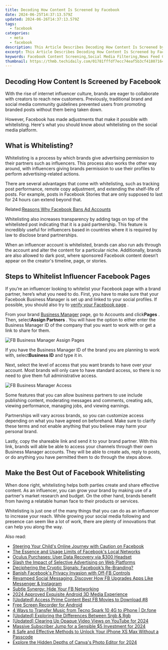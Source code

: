 ```yaml
---
title: Decoding How Content Is Screened by Facebook
date: 2024-06-25T14:37:13.579Z
updated: 2024-06-26T14:37:13.579Z
tags:
  - facebook
categories:
  - meta
  - facebook
description: This Article Describes Decoding How Content Is Screened by Facebook
excerpt: This Article Describes Decoding How Content Is Screened by Facebook
keywords: Facebook Content Screening,Social Media Filtering,News Feed Curation,Platform Content Analysis,Media Selection Process,Digital Info Sorting,Online Content Review
thumbnail: https://thmb.techidaily.com/01781fffdf7ecc74eaf5b3cf4180716493ded8344db51bb91021cea7376b2f5b.jpg
---
```


## Decoding How Content Is Screened by Facebook

 With the rise of internet influencer culture, brands are eager to collaborate with creators to reach new customers. Previously, traditional brand and social media community guidelines prevented users from promoting branded posts without them being taken down.

 However, Facebook has made adjustments that make it possible with whitelisting. Here's what you should know about whitelisting on the social media platform.

## What is Whitelisting?

 Whitelisting is a process by which brands give advertising permission to their partners such as influencers. This process also works the other way around, with influencers giving brands permission to use their profiles to perform advertising-related actions.

 There are several advantages that come with whitelisting, such as tracking post performance, remote copy adjustment, and extending the shelf-life of posts. For example, posts in Facebook Stories that are only supposed to last for 24 hours can extend beyond that.

 Related:[Reasons Why Facebook Bans Ad Accounts](https://www.makeuseof.com/reasons-facebook-bans-ad-accounts/)

 Whitelisting also increases transparency by adding tags on top of the whitelisted post indicating that it is a paid partnership. This feature is incredibly useful for influencers based in countries where it is required by law to disclose brand partnerships.

 When an influencer account is whitelisted, brands can also run ads through the account and alter the content for a particular niche. Additionally, brands are also allowed to dark post, where sponsored Facebook content doesn’t appear on the creator's timeline, page, or stories.

## Steps to Whitelist Influencer Facebook Pages

 If you’re an influencer looking to whitelist your Facebook page with a brand partner, here’s what you need to do. First, you have to make sure that your Facebook Business Manager is set up and linked to your social profiles. If possible, you should also try to [verify your Facebook page](https://www.makeuseof.com/verify-facebook-business-page/) .

 From your brand [Business Manager](https://business.facebook.com) page, go to Accounts and click**Pages** . Then, select**Assign Partners** . You will have the option to either enter the Business Manager ID of the company that you want to work with or get a link to share for them.

![FB Business Manager Assign Pages](https://static1.makeuseofimages.com/wordpress/wp-content/uploads/2021/07/FB-Business-Manager-Assign-Pages.png)

 If you have the Business Manager ID of the brand you are planning to work with, select**Business ID** and type it in.

 Next, select the level of access that you want brands to have over your account. Most brands will only care to have standard access, so there is no need to give them full administrative access.

![FB Business Manager Access](https://static1.makeuseofimages.com/wordpress/wp-content/uploads/2021/07/FB-Business-Manager-Access.jpg)

 Some features that you can allow business partners to use include publishing content, moderating messages and comments, creating ads, viewing performance, managing jobs, and viewing earnings.

 Partnerships will vary across brands, so you can customize access depending on what you have agreed on beforehand. Make sure to clarify these terms and not enable anything that you believe may harm your personal brand.

 Lastly, copy the shareable link and send it to your brand partner. With this link, brands will able be able to access your channels through their own Business Manager accounts. They will be able to create ads, reply to posts, or do anything you have permitted them to do through the steps above.

## Make the Best Out of Facebook Whitelisting

 When done right, whitelisting helps both parties create and share effective content. As an influencer, you can grow your brand by making use of a partner's market research and budget. On the other hand, brands benefit from having a relatable human face to their products or services.

 Whitelisting is just one of the many things that you can do as an influencer to increase your reach. While growing your social media following and presence can seem like a lot of work, there are plenty of innovations that can help you along the way.


<ins class="adsbygoogle"
     style="display:block"
     data-ad-format="autorelaxed"
     data-ad-client="ca-pub-7571918770474297"
     data-ad-slot="1223367746"></ins>



<ins class="adsbygoogle"
     style="display:block"
     data-ad-client="ca-pub-7571918770474297"
     data-ad-slot="8358498916"
     data-ad-format="auto"
     data-full-width-responsive="true"></ins>

<span class="atpl-alsoreadstyle">Also read:</span>
<div><ul>
<li><a href="https://facebook.techidaily.com/steering-your-childs-online-journey-with-caution-on-facebook/"><u>Steering Your Child's Online Journey with Caution on Facebook</u></a></li>
<li><a href="https://facebook.techidaily.com/the-essence-and-usage-limits-of-facebooks-local-networks/"><u>The Essence and Usage Limits of Facebook's Local Networks</u></a></li>
<li><a href="https://facebook.techidaily.com/oculus-purchases-user-data-recovery-via-300-headset/"><u>Oculus Purchases: User Data Recovery via $300 Headset</u></a></li>
<li><a href="https://facebook.techidaily.com/slash-the-impact-of-selective-advertising-on-web-platforms/"><u>Slash the Impact of Selective Advertising on Web Platforms</u></a></li>
<li><a href="https://facebook.techidaily.com/deciphering-the-cryptic-signals-facebooks-re-branding/"><u>Deciphering the Cryptic Signals: Facebook’s Re-Branding?</u></a></li>
<li><a href="https://facebook.techidaily.com/banish-facebooks-privacy-invasion-with-off-fb-controls/"><u>Banish Facebook's Privacy Invasion with Off-FB Controls</u></a></li>
<li><a href="https://facebook.techidaily.com/revamped-social-messaging-discover-how-fb-upgrades-apps-like-messenger-and-instagram/"><u>Revamped Social Messaging: Discover How FB Upgrades Apps Like Messenger & Instagram</u></a></li>
<li><a href="https://facebook.techidaily.com/subtle-synergy-hide-your-fb-networking/"><u>Subtle Synergy: Hide Your FB Networking</u></a></li>
<li><a href="https://some-techniques.techidaily.com/2024-approved-exquisite-android-3d-media-experience/"><u>2024 Approved  Exquisite Android 3D Media Experience</u></a></li>
<li><a href="https://facebook-video-content.techidaily.com/updated-access-prime-content-best-fb-movies-to-download-8/"><u>[Updated] Access Prime Content  Best FB Movies to Download #8</u></a></li>
<li><a href="https://screen-recording.techidaily.com/free-screen-recorder-for-android/"><u>Free Screen Recorder for Android</u></a></li>
<li><a href="https://blog-min.techidaily.com/4-ways-to-transfer-music-from-tecno-spark-10-4g-to-iphone-drfone-by-drfone-transfer-from-android-transfer-from-android/"><u>4 Ways to Transfer Music from Tecno Spark 10 4G to iPhone | Dr.fone</u></a></li>
<li><a href="https://some-knowledge.techidaily.com/updated-exploring-the-differences-between-srgb-and-rgb/"><u>[Updated] Exploring the Differences Between Srgb & Rgb</u></a></li>
<li><a href="https://facebook-video-share.techidaily.com/updated-clearing-up-opaque-video-views-on-youtube-for-2024/"><u>[Updated] Clearing Up Opaque Video Views on YouTube for 2024</u></a></li>
<li><a href="https://youtube-stream.techidaily.com/massive-subscriber-jump-for-a-sensible-5-investment-for-2024/"><u>Massive Subscriber Jump for a Sensible $5 Investment for 2024</u></a></li>
<li><a href="https://ios-unlock.techidaily.com/8-safe-and-effective-methods-to-unlock-your-iphone-xs-max-without-a-passcode-by-drfone-ios/"><u>8 Safe and Effective Methods to Unlock Your iPhone XS Max Without a Passcode</u></a></li>
<li><a href="https://some-techniques.techidaily.com/explore-the-hidden-depths-of-canvas-photo-editor-for-2024/"><u>Explore the Hidden Depths of Canva's Photo Editor for 2024</u></a></li>
</ul></div>
